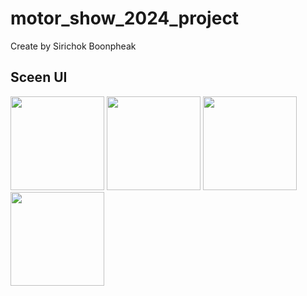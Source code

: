 # motor_show_2024_project

Create by Sirichok Boonpheak

## Sceen UI
<img src="https://github.com/KaitoZan/motor_show_2024_app/assets/144052345/3e4878fb-04c8-436e-b20f-f0704a1cf00c" width="150px">
<img src="https://github.com/KaitoZan/motor_show_2024_app/assets/144052345/9aadbf88-cbea-4882-be0f-a99a8b3fbf56" width="150px">
<img src="https://github.com/KaitoZan/motor_show_2024_app/assets/144052345/7de1f53d-ffec-4717-8bb4-2194027d988c" width="150px">
<img src="https://github.com/KaitoZan/motor_show_2024_app/assets/144052345/c98b108b-56ba-43a8-b554-2572ea031aad" width="150px">

